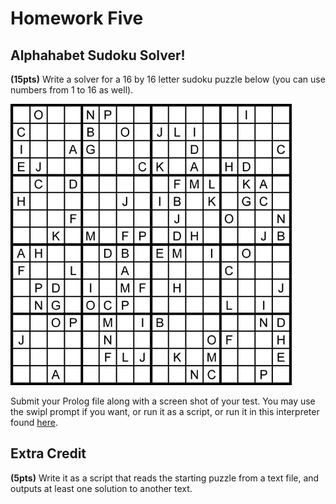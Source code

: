 # Homework Five

## Alphahabet Sudoku Solver!

**(15pts)** Write a solver for a 16 by 16 letter sudoku puzzle below (you can use numbers from 1 to 16 as well).

![puzzle](./puzzle.jpg)

Submit your Prolog file along with a screen shot of your test. You may use the swipl prompt if you want, or run it as a script, or run it in this interpreter found [here](http://swish.swi-prolog.org/example/clpfd_sudoku.pl).

## Extra Credit

**(5pts)** Write it as a script that reads the starting puzzle from a text file, and outputs at least one solution to another text. 
